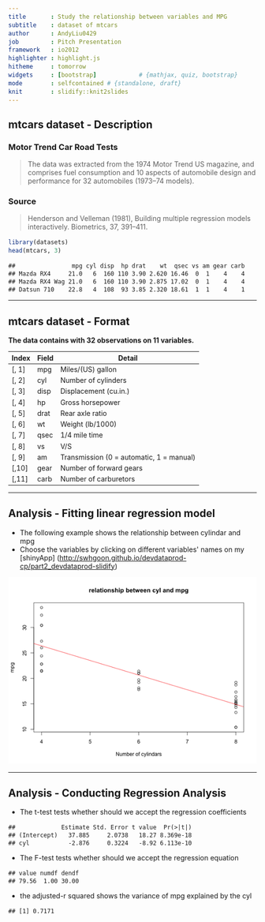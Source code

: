 ```yaml
---
title       : Study the relationship between variables and MPG
subtitle    : dataset of mtcars
author      : AndyLiu0429
job         : Pitch Presentation
framework   : io2012        
highlighter : highlight.js  
hitheme     : tomorrow       
widgets     : [bootstrap]            # {mathjax, quiz, bootstrap}
mode        : selfcontained # {standalone, draft}
knit        : slidify::knit2slides
---
```


## mtcars dataset - Description

### Motor Trend Car Road Tests

> The data was extracted from the 1974 Motor Trend US magazine, and comprises fuel consumption and 10 aspects of automobile design and performance for 32 automobiles (1973–74 models).

### Source
> Henderson and Velleman (1981), Building multiple regression models interactively. Biometrics, 37, 391–411.


```r
library(datasets)
head(mtcars, 3)
```

```
##                mpg cyl disp  hp drat    wt  qsec vs am gear carb
## Mazda RX4     21.0   6  160 110 3.90 2.620 16.46  0  1    4    4
## Mazda RX4 Wag 21.0   6  160 110 3.90 2.875 17.02  0  1    4    4
## Datsun 710    22.8   4  108  93 3.85 2.320 18.61  1  1    4    1
```

---

## mtcars dataset - Format

**The data contains with 32 observations on 11 variables.**

| Index | Field | Detail |
------- | ----- | ------ |
| [, 1] | mpg | Miles/(US) gallon |
| [, 2]  | cyl | Number of cylinders |
| [, 3]    | disp | Displacement (cu.in.) |
| [, 4]    | hp | Gross horsepower |
| [, 5]    | drat | Rear axle ratio |
| [, 6]	| wt | Weight (lb/1000) |
| [, 7]	| qsec | 1/4 mile time |
| [, 8]	| vs | V/S |
| [, 9]	| am | Transmission (0 = automatic, 1 = manual) |
| [,10]	| gear | Number of forward gears |
| [,11]	| carb | Number of carburetors |

---

## Analysis - Fitting linear regression model
* The following example shows the relationship between cylindar and mpg
* Choose the variables by clicking on different variables' names on my [shinyApp]
(http://swhgoon.github.io/devdataprod-cp/part2_devdataprod-slidify)

![plot of chunk unnamed-chunk-2](assets/fig/unnamed-chunk-2.png) 

---

## Analysis - Conducting Regression Analysis

* The t-test tests whether should we accept the regression coefficients


```
##             Estimate Std. Error t value  Pr(>|t|)
## (Intercept)   37.885     2.0738   18.27 8.369e-18
## cyl           -2.876     0.3224   -8.92 6.113e-10
```

* The F-test tests whether should we accept the regression equation

```
## value numdf dendf 
## 79.56  1.00 30.00
```

* the adjusted-r squared shows the variance of mpg explained by the cyl

```
## [1] 0.7171
```
